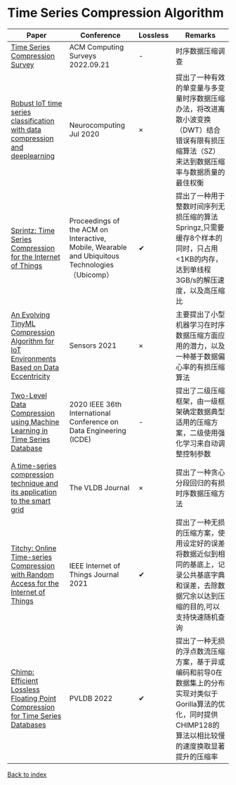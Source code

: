 # Time Series Compression Algorithm
|Paper|Conference|Lossless|Remarks
|--|--|--|--|
|[Time Series Compression Survey](https://dl.acm.org/doi/full/10.1145/3560814)|ACM Computing Surveys 2022.09.21|-|时序数据压缩调查|
|[Robust IoT time series classification with data compression and deeplearning](https://sci-hub.se/10.1016/j.neucom.2020.02.097)|Neurocomputing Jul 2020|×| 提出了一种有效的单变量与多变量时序数据压缩办法，将改进离散小波变换（DWT）结合错误有限有损压缩算法（SZ）来达到数据压缩率与数据质量的最佳权衡|
|[Sprintz: Time Series Compression for the Internet of Things](https://www.sci-hub.se/10.1145/3264903)|Proceedings of the ACM on Interactive, Mobile, Wearable and Ubiquitous Technologies（Ubicomp）|✔|提出了一种用于整数时间序列无损压缩的算法Springz,只需要缓存8个样本的同时，只占用<1KB的内存，达到单线程3GB/s的解压速度，以及高压缩比|
|[An Evolving TinyML Compression Algorithm for IoT Environments Based on Data Eccentricity](https://sci-hub.se/10.3390/s21124153)|Sensors 2021|×|主要提出了小型机器学习在时序数据压缩方面应用的潜力，以及一种基于数据偏心率的有损压缩算法|
|[Two-Level Data Compression using Machine Learning in Time Series Database](https://sci-hub.se/10.1109/icde48307.2020.00119)|2020 IEEE 36th International Conference on Data Engineering (ICDE)|-|提出了二级压缩框架，由一级框架确定数据典型适用的压缩方案，二级使用强化学习来自动调整控制参数|
|[A time-series compression technique and its application to the smart grid](https://www.sci-hub.se/10.1007/s00778-014-0368-8)|The VLDB Journal|×|提出了一种贪心分段回归的有损时序数据压缩方法|
|[Titchy: Online Time-series Compression with Random Access for the Internet of Things](https://sci-hub.se/10.1109/jiot.2021.3081868)|IEEE Internet of Things Journal 2021|✔|提出了一种无损的压缩方案，使用设定好的误差将数据近似到相同的基底上，记录公共基底字典和误差，去除数据冗余以达到压缩的目的,可以支持快速随机查询|
|[Chimp: Efficient Lossless Floating Point Compression for Time Series Databases](https://www.vldb.org/pvldb/vol15/p3058-liakos.pdf)|PVLDB 2022|✔|提出了一种无损的浮点数流压缩方案，基于异或编码和前导0在数据集上的分布实现对类似于Gorilla算法的优化，同时提供CHIMP128的算法以相比较慢的速度换取显著提升的压缩率|
[Back to index](../README.md)